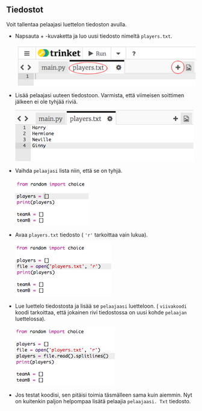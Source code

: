 ## Tiedostot

Voit tallentaa pelaajasi luettelon tiedoston avulla.

+ Napsauta + -kuvaketta ja luo uusi tiedosto nimeltä `players.txt`.
    
    ![kuvakaappaus](images/team-file-create.png)

+ Lisää pelaajasi uuteen tiedostoon. Varmista, että viimeisen soittimen jälkeen ei ole tyhjää riviä.
    
    ![kuvakaappaus](images/team-file-add.png)

+ Vaihda `pelaajasi` lista niin, että se on tyhjä.
    
    ![kuvakaappaus](images/team-players-empty.png)

+ Avaa `players.txt` tiedosto ( `'r'` tarkoittaa vain lukua).
    
    ![kuvakaappaus](images/team-file-open.png)

+ Lue luettelo tiedostosta ja lisää se `pelaajaasi` luetteloon. ( `viivakoodi` koodi tarkoittaa, että jokainen rivi tiedostossa on uusi kohde `pelaajan` luettelossa).
    
    ![kuvakaappaus](images/team-file-load.png)

+ Jos testat koodisi, sen pitäisi toimia täsmälleen sama kuin aiemmin. Nyt on kuitenkin paljon helpompaa lisätä pelaajia `pelaajaasi. Txt` tiedosto.